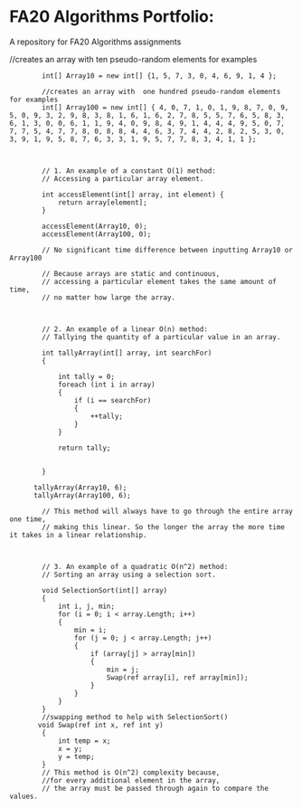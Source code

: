 # FA20 Algorithms Portfolio:
A repository for FA20 Algorithms assignments
  

 //creates an array with ten pseudo-random elements for examples
            
            int[] Array10 = new int[] {1, 5, 7, 3, 0, 4, 6, 9, 1, 4 };

            //creates an array with  one hundred pseudo-random elements for examples
            int[] Array100 = new int[] { 4, 0, 7, 1, 0, 1, 9, 8, 7, 0, 9, 5, 0, 9, 3, 2, 9, 8, 3, 8, 1, 6, 1, 6, 2, 7, 8, 5, 5, 7, 6, 5, 8, 3, 6, 1, 3, 0, 0, 6, 1, 1, 9, 4, 0, 9, 8, 4, 9, 1, 4, 4, 4, 9, 5, 0, 7, 7, 7, 5, 4, 7, 7, 8, 0, 8, 8, 4, 4, 6, 3, 7, 4, 4, 2, 8, 2, 5, 3, 0, 3, 9, 1, 9, 5, 8, 7, 6, 3, 3, 1, 9, 5, 7, 7, 8, 3, 4, 1, 1 };
           

  
            // 1. An example of a constant O(1) method: 
            // Accessing a particular array element.

            int accessElement(int[] array, int element) {
                return array[element];
            }

            accessElement(Array10, 0);
            accessElement(Array100, 0);

            // No significant time difference between inputting Array10 or Array100

            // Because arrays are static and continuous, 
            // accessing a particular element takes the same amount of time,
            // no matter how large the array.



            // 2. An example of a linear O(n) method:
            // Tallying the quantity of a particular value in an array.

            int tallyArray(int[] array, int searchFor) 
            {
               
                int tally = 0;
                foreach (int i in array)
                {
                    if (i == searchFor)
                    {
                        ++tally;
                    }
                }

                return tally;
                 

            }
        
          tallyArray(Array10, 6);
          tallyArray(Array100, 6);

            // This method will always have to go through the entire array one time,
            // making this linear. So the longer the array the more time it takes in a linear relationship.



            // 3. An example of a quadratic O(n^2) method:
            // Sorting an array using a selection sort. 

            void SelectionSort(int[] array)
            {
                int i, j, min;
                for (i = 0; i < array.Length; i++)
                {
                    min = i;
                    for (j = 0; j < array.Length; j++)
                    {
                        if (array[j] > array[min])
                        {
                            min = j;
                            Swap(ref array[i], ref array[min]);
                        }
                    }
                }
            }
            //swapping method to help with SelectionSort()
           void Swap(ref int x, ref int y)
            {
                int temp = x;
                x = y;
                y = temp;
            }
            // This method is O(n^2) complexity because,
            //for every additional element in the array,
            // the array must be passed through again to compare the values. 
          
        
